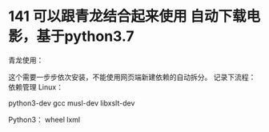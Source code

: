 # 141 可以跟青龙结合起来使用 自动下载电影，基于python3.7
青龙使用：

这个需要一步步依次安装，不能使用网页端新建依赖的自动拆分。
记录下流程：依赖管理
Linux：

python3-dev
gcc
musl-dev
libxslt-dev

Python3：
wheel
lxml
